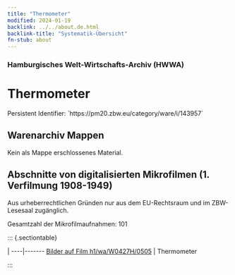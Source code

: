 ```yaml
---
title: "Thermometer"
modified: 2024-01-19
backlink: ../../about.de.html
backlink-title: "Systematik-Übersicht"
fn-stub: about
---
```


### Hamburgisches Welt-Wirtschafts-Archiv (HWWA)

# Thermometer

<div class="hint">Persistent Identifier: `https://pm20.zbw.eu/category/ware/i/143957`</div>







## Warenarchiv Mappen





Kein als Mappe erschlossenes Material.



<a id="filmsections" />

## Abschnitte von digitalisierten Mikrofilmen (1. Verfilmung 1908-1949)

<p>Aus urheberrechtlichen Gründen nur aus dem EU-Rechtsraum und im ZBW-Lesesaal zugänglich.</p>


<p>Gesamtzahl der Mikrofilmaufnahmen: 101</p>





::: {.sectiontable}

 | 
----|-------
<a class="btn" href="https://pm20.zbw.eu/film/h1/wa/W0427H/0505" rel="nofollow">Bilder auf Film h1/wa/W0427H/0505</a> | Thermometer


:::
















